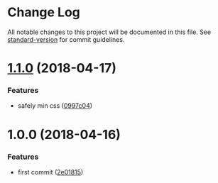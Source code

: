 # Change Log

All notable changes to this project will be documented in this file. See [standard-version](https://github.com/conventional-changelog/standard-version) for commit guidelines.

<a name="1.1.0"></a>
# [1.1.0](https://github.com/fjc0k/bdr/compare/v1.0.0...v1.1.0) (2018-04-17)


### Features

* safely min css ([0997c04](https://github.com/fjc0k/bdr/commit/0997c04))



<a name="1.0.0"></a>
# 1.0.0 (2018-04-16)


### Features

* first commit ([2e01815](https://github.com/fjc0k/bdr/commit/2e01815))
